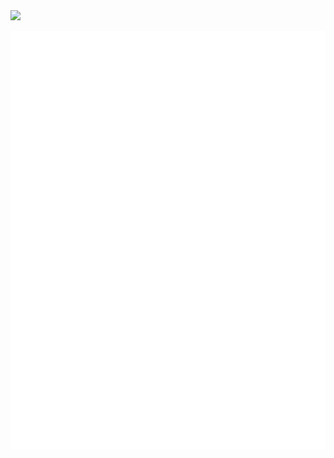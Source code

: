
<img src="https://cr-skills-chart-widget.azurewebsites.net/api/api?username=shubhamtibra" />

![Metrics](/github-metrics.svg)

